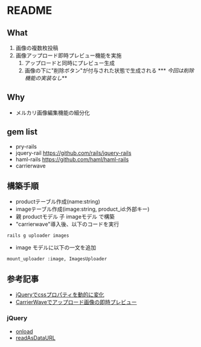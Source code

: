 # README

## What
1. 画像の複数枚投稿
1. 画像アップロード即時プレビュー機能を実施
    1. アップロードと同時にプレビュー生成
    1. 画像の下に"削除ボタン"が付与された状態で生成される *** *今回は削除機能の実装なし***

## Why
* メルカリ画像編集機能の細分化

## gem list
* pry-rails
* jquery-rail https://github.com/rails/jquery-rails
* haml-rails https://github.com/haml/haml-rails
* carrierwave

## 構築手順
* productテーブル作成(name:string)
* imageテーブル作成(image:string, product_id:外部キー)
* 親 productモデル 子 imageモデル で構築
* "carrierwave"導入後、以下のコードを実行

```
rails g uploader images
```
* image モデルに以下の一文を追加

```
mount_uploader :image, ImagesUploader
```

## 参考記事
* [jQueryでcssプロパティを動的に変化](https://qiita.com/kazTera/items/ab5dd9fb5b2579b25c4d)
* [CarrierWaveでアップロード画像の即時プレビュー](https://kurose.me/carrierwave-preview/)
### jQuery
* [onload](https://techacademy.jp/magazine/15558)
* [readAsDataURL](https://lab.syncer.jp/Web/API_Interface/Reference/IDL/FileReader/readAsDataURL/)